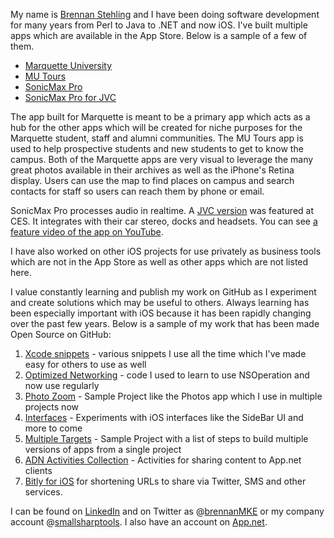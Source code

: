 My name is [Brennan Stehling](http://www.linkedin.com/in/smallsharptools/) and I have been doing software development for many years from Perl to Java to .NET and now iOS. I've built multiple apps which are available in the App Store. Below is a sample of a few of them.

* [Marquette University](https://itunes.apple.com/us/app/marquette-university/id530216413?mt=8) 
* [MU Tours](https://itunes.apple.com/us/app/mu-tours/id630099239?mt=8)
* [SonicMax Pro](https://itunes.apple.com/us/app/sonicmax-pro/id478366186?mt=8)
* [SonicMax Pro for JVC](https://itunes.apple.com/us/app/sonicmax-pro-for-jvc/id496329233?mt=8)

The app built for Marquette is meant to be a primary app which acts as a hub for the other apps which will be created for niche purposes for the Marquette student, staff and alumni communities. The MU Tours app is used to help prospective students and new students to get to know the campus. Both of the Marquette apps are very visual to leverage the many great photos available in their archives as well as the iPhone's Retina display. Users can use the map to find places on campus and search contacts for staff so users can reach them by phone or email.

SonicMax Pro processes audio in realtime. A [JVC version](http://sonicmax.jvc.com/) was featured at CES. It integrates with their car stereo, docks and headsets.  You can see [a feature video of the app on YouTube](http://www.youtube.com/watch?v=EQXp5PGolRg). 

I have also worked on other iOS projects for  use privately as business tools which are not in the App Store as well as other apps which are not listed here.

I value constantly learning and publish my work on GitHub as I experiment and create solutions which may be useful to others. Always learning has been especially important with iOS because it has been rapidly changing over the past few years. Below is a sample of my work that has been made Open Source on GitHub:

1. [Xcode snippets](https://github.com/brennanMKE/Xcode4CodeSnippets) - various snippets I use all the time which I've made easy for others to use as well
2. [Optimized Networking](https://github.com/brennanMKE/OptimizedNetworking) - code I used to learn to use NSOperation and now use regularly
3. [Photo Zoom](https://github.com/brennanMKE/PhotoZoom) - Sample Project like the Photos app which I use in multiple projects now
4. [Interfaces](https://github.com/brennanMKE/Interfaces) - Experiments with iOS interfaces like the SideBar UI and more to come
5. [Multiple Targets](https://github.com/brennanMKE/MultipleTargets) - Sample Project with a list of steps to build multiple versions of apps from a single project
6. [ADN Activities Collection](https://github.com/brennanMKE/ADNActivityCollection) - Activities for sharing content to App.net clients
7. [Bitly for iOS](https://github.com/brennanMKE/BitlyForiOS) for shortening URLs to share via Twitter, SMS and other services.

I can be found on [LinkedIn](http://www.linkedin.com/in/smallsharptools/) and on Twitter as @[brennanMKE](https://twitter.com/brennanMKE) or my company account @[smallsharptools](https://twitter.com/smallsharptools). I also have an account on [App.net](https://alpha.app.net/smallsharptools).

